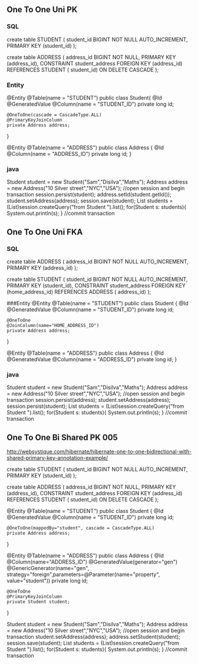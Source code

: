 ## One To One Uni PK
### SQL
create table STUDENT (
   student_id BIGINT NOT NULL AUTO_INCREMENT,
   PRIMARY KEY (student_id)
);
 
create table ADDRESS (
   address_id BIGINT NOT NULL,
   PRIMARY KEY (address_id),
   CONSTRAINT student_address FOREIGN KEY (address_id) REFERENCES STUDENT ( student_id) ON DELETE CASCADE 
);

### Entity
@Entity
@Table(name = "STUDENT")
public class Student{
    @Id
    @GeneratedValue
    @Column(name = "STUDENT_ID")
    private long id;

    @OneToOne(cascade = CascadeType.ALL)
    @PrimaryKeyJoinColumn
    private Address address;
}

@Entity
@Table(name = "ADDRESS")
public class Address {
    @Id
    @Column(name = "ADDRESS_ID")
    private long id;
}

### java
Student student = new Student("Sam","Disilva","Maths");
Address address = new Address("10 Silver street","NYC","USA");
//open session and begin transaction 
session.persist(student);
address.setId(student.getId());
student.setAddress(address);
session.save(student);
List<Student> students = (List<Student>)session.createQuery("from Student ").list();
for(Student s: students){ System.out.println(s); }
//commit transaction




## One To One Uni FKA 
### SQL
create table ADDRESS (
   address_id BIGINT NOT NULL AUTO_INCREMENT,
   PRIMARY KEY (address_id)
);
 
create table STUDENT (
   student_id BIGINT NOT NULL AUTO_INCREMENT,
   PRIMARY KEY (student_id),
   CONSTRAINT student_address FOREIGN KEY (home_address_id) REFERENCES ADDRESS ( address_id)
);

###Entity
@Entity
@Table(name = "STUDENT")
public class Student {
    @Id
    @GeneratedValue
    @Column(name = "STUDENT_ID")
    private long id;
 
    @OneToOne
    @JoinColumn(name="HOME_ADDRESS_ID")
    private Address address;
}

@Entity
@Table(name = "ADDRESS")
public class Address {
    @Id @GeneratedValue
    @Column(name = "ADDRESS_ID")
    private long id;
}

### java
Student student = new Student("Sam","Disilva","Maths");
Address address = new Address("10 Silver street","NYC","USA");
//open session and begin transaction 
session.persist(address);
student.setAddress(address);
session.persist(student);
List<Student> students = (List<Student>)session.createQuery("from Student ").list();
for(Student s: students){ System.out.println(s); }
//commit transaction


## One To One Bi Shared PK 005
http://websystique.com/hibernate/hibernate-one-to-one-bidirectional-with-shared-primary-key-annotation-example/

create table STUDENT (
   student_id BIGINT NOT NULL AUTO_INCREMENT,
   PRIMARY KEY (student_id)
);
 
create table ADDRESS (
   address_id BIGINT NOT NULL,
   PRIMARY KEY (address_id),
   CONSTRAINT student_address FOREIGN KEY (address_id) REFERENCES STUDENT ( student_id) ON DELETE CASCADE 
);

@Entity
@Table(name = "STUDENT")
public class Student {
    @Id
    @GeneratedValue
    @Column(name = "STUDENT_ID")
    private long id;

    @OneToOne(mappedBy="student", cascade = CascadeType.ALL)
    private Address address;
}

@Entity
@Table(name = "ADDRESS")
public class Address {
    @Id
    @Column(name="ADDRESS_ID")
    @GeneratedValue(generator="gen")
    @GenericGenerator(name="gen", strategy="foreign",parameters=@Parameter(name="property", value="student"))
    private long id;
 
    @OneToOne
    @PrimaryKeyJoinColumn
    private Student student;
}

 
Student student = new Student("Sam","Disilva","Maths");
Address address = new Address("10 Silver street","NYC","USA");
//open session and begin transaction 
student.setAddress(address);
address.setStudent(student);
session.save(student);
List<Student> students = (List<Student>)session.createQuery("from Student ").list();
for(Student s: students){ System.out.println(s); }
//commit transaction

